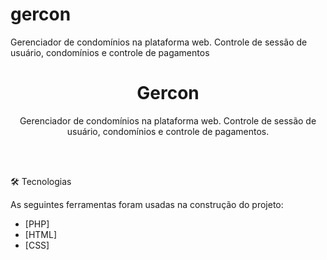 # gercon
Gerenciador de condomínios na plataforma web. Controle de sessão de usuário, condomínios e controle de pagamentos





<h1 align="center">Gercon</h1>
<p align="center">Gerenciador de condomínios na plataforma web. Controle de sessão de usuário, condomínios e controle de pagamentos.</p>

<br><br>

🛠 Tecnologias

As seguintes ferramentas foram usadas na construção do projeto:

- [PHP]
- [HTML]
- [CSS]


